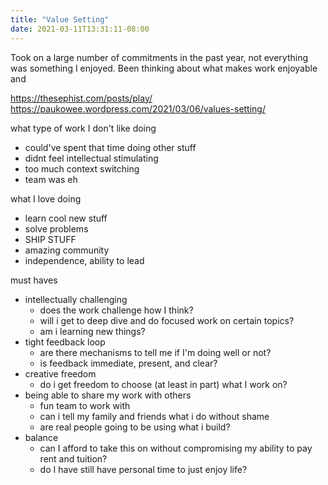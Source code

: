 ```yaml
---
title: "Value Setting"
date: 2021-03-11T13:31:11-08:00
---
```


Took on a large number of commitments in the past year, not everything was something I enjoyed. Been thinking about what makes work enjoyable and 

https://thesephist.com/posts/play/
https://paukowee.wordpress.com/2021/03/06/values-setting/

what type of work I don't like doing
  * could've spent that time doing other stuff
  * didnt feel intellectual stimulating
  * too much context switching
  * team was eh

what I love doing
  * learn cool new stuff
  * solve problems
  * SHIP STUFF
  * amazing community
  * independence, ability to lead

must haves
* intellectually challenging
  * does the work challenge how I think?
  * will i get to deep dive and do focused work on certain topics?
  * am i learning new things?
* tight feedback loop
  * are there mechanisms to tell me if I'm doing well or not?
  * is feedback immediate, present, and clear?
* creative freedom
  * do i get freedom to choose (at least in part) what I work on?
* being able to share my work with others
  * fun team to work with
  * can i tell my family and friends what i do without shame
  * are real people going to be using what i build?
* balance
  * can I afford to take this on without compromising my ability to pay rent and tuition?
  * do I have still have personal time to just enjoy life?
  